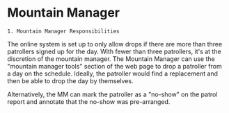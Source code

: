 # Mountain Manager

    1. Mountain Manager Responsibilities
The online system is set up to only allow drops if there are more than three patrollers signed up for the day. With fewer than three patrollers, it's at the discretion of the mountain manager. The Mountain Manager can use the "mountain manager tools" section of the web page to drop a patroller from a day on the schedule. Ideally, the patroller would find a replacement and then be able to drop the day by themselves.

Alternatively, the MM can mark the patroller as a "no-show" on the patrol report and annotate that the no-show was pre-arranged.
